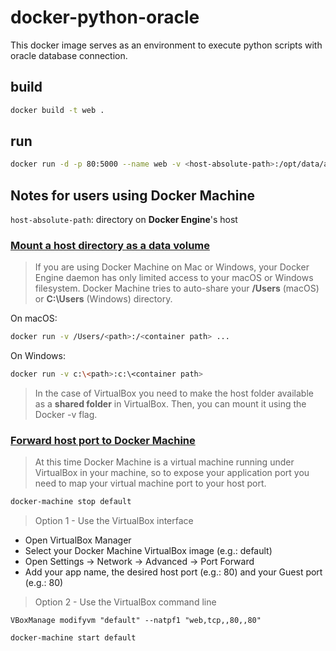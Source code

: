 # docker-python-oracle
This docker image serves as an environment to execute python scripts with oracle database connection.

## build
```bash
docker build -t web .
```

## run
```bash
docker run -d -p 80:5000 --name web -v <host-absolute-path>:/opt/data/api web
```
## Notes for users using **Docker Machine**
`host-absolute-path`: directory on **Docker Engine**'s host

### [Mount a host directory as a data volume](https://docs.docker.com/engine/tutorials/dockervolumes/#mount-a-host-directory-as-a-data-volume)
>If you are using Docker Machine on Mac or Windows, your Docker Engine daemon has only limited access to your macOS or Windows filesystem. Docker Machine tries to auto-share your **/Users** (macOS) or **C:\Users** (Windows) directory.

On macOS:
```bash
docker run -v /Users/<path>:/<container path> ...
```
On Windows:
```bash
docker run -v c:\<path>:c:\<container path>
```
>In the case of VirtualBox you need to make the host folder available as a **shared folder** in VirtualBox. Then, you can mount it using the Docker -v flag.

### [Forward host port to Docker Machine](https://stackoverflow.com/questions/36286305/how-do-i-forward-a-docker-machine-port-to-my-host-port-on-osx)
>At this time Docker Machine is a virtual machine running under VirtualBox in your machine, so to expose your application port you need to map your virtual machine port to your host port.

```bash
docker-machine stop default
```

>Option 1 - Use the VirtualBox interface
- Open VirtualBox Manager
- Select your Docker Machine VirtualBox image (e.g.: default)
- Open Settings -> Network -> Advanced -> Port Forward
- Add your app name, the desired host port (e.g.: 80) and your Guest port (e.g.: 80)

>Option 2 - Use the VirtualBox command line
```
VBoxManage modifyvm "default" --natpf1 "web,tcp,,80,,80"
```

```bash
docker-machine start default
```